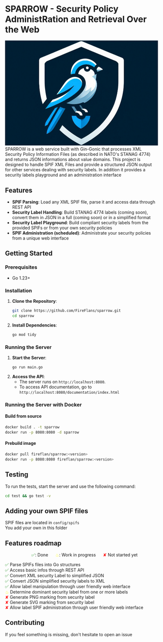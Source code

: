 # SPARROW - Security Policy AdministRation and Retrieval Over the Web 
![logo](documentation/assets/logo.jpg)
SPARROW is a web service built with Gin-Gonic that processes XML Security Policy Information Files (as described in NATO's STANAG 4774) and returns JSON informations about value domains. 
This project is designed to handle SPIF XML Files and provide a structured JSON output for other services dealing with security labels.
In addition it provides a security labels playground and an administration interface

## Features

- **SPIF Parsing**: Load any XML SPIF file, parse it and access data through REST API
- **Security Label Handling**: Build STANAG 4774 labels (coming soon), convert them in JSON in a full (coming soon) or in a simplified format
- **Security Label Playground**: Build compliant security labels from the provided SPIFs or from your own security policies
- **SPIF Administration (scheduled)**: Administrate your security policies from a unique web interface

## Getting Started

### Prerequisites

- Go 1.23+

### Installation

1. **Clone the Repository**:
   ```bash
   git clone https://github.com/FireFlans/sparrow.git
   cd sparrow
   ```
2. **Install Dependencies**:
   ```bash
   go mod tidy
   ```
### Running the Server
1. **Start the Server**:
   ```bash
   go run main.go
   ```
2. **Access the API**:
   - The server runs on `http://localhost:8080`.
   - To access API documentation, go to `http://localhost:8080/documentation/index.html`

### Running the Server with Docker
#### Build from source 
```bash
docker build . -t sparrow
docker run -p 8080:8080 -d sparrow
```

#### Prebuild image
```bash
docker pull fireflan/sparrow:<version>
docker run -p 8080:8080 fireflan/sparrow:<version>
```

## Testing
To run the tests, start the server and use the following command:
```bash
cd test && go test -v
```
## Adding your own SPIF files

SPIF files are located in `config/spifs`\
You add your own in this folder

## Features roadmap
<p style="text-align: center;">
  <span style="color:green;margin-left: 20px;">✅</span>: Done 
  <span style="color:yellow;margin-left: 20px;">♨</span>: Work in progress 
  <span style="color:red;margin-left: 20px;">✘</span> Not started yet 
</p>

<span style="color:green">✅</span> Parse SPIFs files into Go structures\
<span style="color:green">✅</span> Access basic infos through REST API\
<span style="color:green">✅</span> Convert XML security Label to simplified JSON\
<span style="color:green">✅</span> Convert JSON simplified security labels to XML\
<span style="color:green">✅</span> Allow label manipulation through user friendly web interface\
<span style="color:yellow">♨</span> Determine dominant security label from one or more labels\
<span style="color:red">✘</span> Generate PNG marking from security label\
<span style="color:red">✘</span> Generate SVG marking from security label\
<span style="color:red">✘</span> Allow label SPIF administration through user friendly web interface


## Contributing
If you feel something is missing, don't hesitate to open an issue
